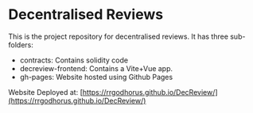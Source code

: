 # Decentralised Reviews

This is the project repository for decentralised reviews.
It has three sub-folders:

- contracts: Contains solidity code
- decreview-frontend: Contains a Vite+Vue app.
- gh-pages: Website hosted using Github Pages


Website Deployed at: [https://rrgodhorus.github.io/DecReview/](https://rrgodhorus.github.io/DecReview/)


